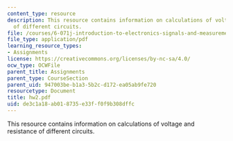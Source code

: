 ```yaml
---
content_type: resource
description: This resource contains information on calculations of voltage and resistance
  of different circuits.
file: /courses/6-071j-introduction-to-electronics-signals-and-measurement-spring-2006/de3c1a18ab018735e33ff0f9b308dffc_hw2.pdf
file_type: application/pdf
learning_resource_types:
- Assignments
license: https://creativecommons.org/licenses/by-nc-sa/4.0/
ocw_type: OCWFile
parent_title: Assignments
parent_type: CourseSection
parent_uid: 947003be-b1a3-5b2c-d172-ea05ab9fe720
resourcetype: Document
title: hw2.pdf
uid: de3c1a18-ab01-8735-e33f-f0f9b308dffc
---
```

This resource contains information on calculations of voltage and resistance of different circuits.